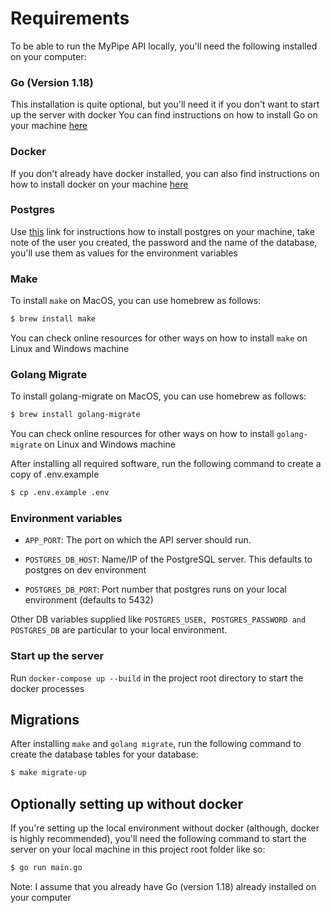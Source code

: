 # Requirements 
To be able to run the MyPipe API locally, you'll need the following installed on your computer: 
### Go (Version 1.18)
This installation is quite optional, but you'll need it if you don't want to start up the server with docker
You can find instructions on how to install Go on your machine [here](https://go.dev/doc/install)
### Docker
If you don't already have docker installed, you can also find instructions on how to install docker on your machine [here](https://docs.docker.com/desktop/)
### Postgres
Use [this](https://www.postgresqltutorial.com/postgresql-getting-started/install-postgresql-macos/) link for instructions how to install postgres on your machine, take note of the user you created, the password and the name of 
the database, you'll use them as values for the environment variables

### Make 
To install `make` on MacOS, you can use homebrew as follows: 
```bash
$ brew install make
```
You can check online resources for other ways on how to install `make` on Linux and Windows machine

### Golang Migrate
To install golang-migrate on MacOS, you can use homebrew as follows:
```bash
$ brew install golang-migrate
```
You can check online resources for other ways on how to install `golang-migrate` on Linux and Windows machine

After installing all required software, run the following command to create a copy of .env.example

```bash
$ cp .env.example .env
```

### Environment variables

- `APP_PORT`: The port on which the API server should run.

- `POSTGRES_DB_HOST`: Name/IP of the PostgreSQL server. This defaults to postgres on dev environment
- `POSTGRES_DB_PORT`: Port number that postgres runs on your local environment (defaults to 5432)

Other DB variables supplied like `POSTGRES_USER, POSTGRES_PASSWORD and POSTGRES_DB` are particular to your local environment.

### Start up the server
Run `docker-compose up --build` in the project root directory to start the docker processes

## Migrations
After installing `make` and `golang migrate`, run the following command to create the database tables for your database:
```bash
$ make migrate-up
```

## Optionally setting up without docker 
If you're setting up the local environment without docker (although, docker is highly recommended), you'll need the following 
command to start the server on your local machine in this project root folder like so: 
```bash
$ go run main.go
```
Note: I assume that you already have Go (version 1.18) already installed on your computer
